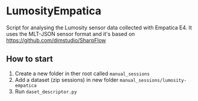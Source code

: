 # LumosityEmpatica
Script for analysing the Lumosity sensor data collected with Empatica E4. 
It uses the MLT-JSON sensor format and it's based on https://github.com/dimstudio/SharpFlow 

## How to start
1. Create a new folder in ther root called `manual_sessions`
2. Add a dataset (zip sessions) in new folder `manual_sessions/lumosity-empatica`
3. Run `daset_descriptor.py`
